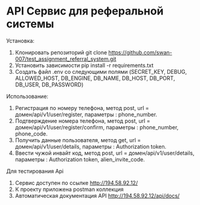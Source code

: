 # API Сервис для реферальной системы



Установка:
1. Клонировать репозиторий git clone https://github.com/swan-007/test_assignment_referral_system.git
2. Установить зависимости pip install -r requirements.txt
3. Создать файл .env со следующими полями (SECRET_KEY, DEBUG, ALLOWED_HOST, DB_ENGINE, DB_NAME, DB_HOST, DB_PORT, DB_USER, DB_PASSWORD)

Использование:

1. Регистрация по номеру телефона, метод post,  url = домен/api/v1/user/register, параметры : phone_number.
2. Подтверждение номера телефона, метод post,  url = домен/api/v1/user/register/confirm, параметры : phone_number, phone_code.
3. Получить данные пользователя, метод get, url = домен/api/v1/user/details,  параметры : Authorization token.
4. Ввести чужой инвайт код, метод post, url = домен/api/v1/user/details,  параметры : Authorization token, alien_invite_code.

Для тестирования Api 
1. Сервис доступен по ссылке http://194.58.92.12/
2. К проекту приложена postman коллекция
3. Автоматическая документация API http://194.58.92.12/api/docs/
